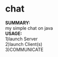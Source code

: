 # chat
**SUMMARY:** <br>
	my simple chat on java <br>
**USAGE:**<br>
    1)launch Server<br>
    2)launch Client(s) <br>
    3)COMMUNICATE <br>
